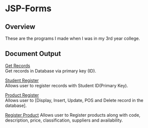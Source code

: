 # JSP-Forms
## Overview 
These are the programs I made when I was in my 3rd year college. 
## Document Output

[Get Records](https://github.com/Razuto/JSP-Forms/files/10971606/INDUCTIVO_DATABASE.PROGRAM1.pdf) <br />
Get records in Database via primary key (ID). 

[Student Register](https://github.com/Razuto/JSP-Forms/files/10971608/INDUCTIVO_FINALS.QUIZ2.pdf) <br />
Allows user to register records with Student ID(Primary Key).


[Product Register](https://github.com/Razuto/JSP-Forms/files/10971840/INDUCTIVO_DENGVAX.Enterprises.pdf) <br />
Allows user to [Display, Insert, Update, POS and Delete record in the database].

[Register Product](https://github.com/Razuto/JSP-Forms/files/10972200/INDUCTIVO_M4_JSP.pdf)
Allows user to Register products along with code, description, price, classification, suppliers and availability.

